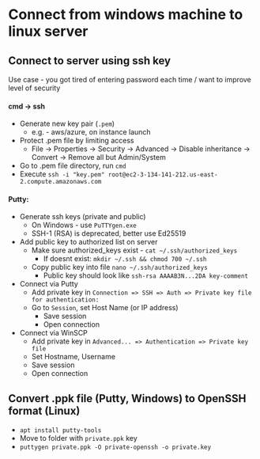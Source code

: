 # Connect from windows machine to linux server
## Connect to server using ssh key
Use case - you got tired of entering password each time / want to improve level of security
#### cmd -> ssh
* Generate new key pair (`.pem`)
    * e.g. - aws/azure, on instance launch
* Protect .pem file by limiting access
    * File -> Properties -> Security -> Advanced -> Disable inheritance -> Convert -> Remove all but Admin/System
* Go to .pem file directory, run `cmd`
* Execute `ssh -i "key.pem" root@ec2-3-134-141-212.us-east-2.compute.amazonaws.com`
#### Putty:
* Generate ssh keys (private and public)
    * On Windows - use `PuTTYgen.exe`
    * SSH-1 (RSA) is deprecated, better use Ed25519
* Add public key to authorized list on server
    * Make sure authorized_keys exist - `cat ~/.ssh/authorized_keys`
        * If doesnt exist: `mkdir ~/.ssh && chmod 700 ~/.ssh`
    * Copy public key into file `nano ~/.ssh/authorized_keys`
        * Public key should look like `ssh-rsa AAAAB3N...2DA key-comment`
* Connect via Putty
    * Add private key in `Connection => SSH => Auth => Private key file for authentication:`
    * Go to `Session`, set Host Name (or IP address)
        * Save session
        * Open connection
* Connect via WinSCP
    * Add private key in `Advanced... => Authentication => Private key file`
    * Set Hostname, Username
    * Save session
    * Open connection

## Convert .ppk file (Putty, Windows) to OpenSSH format (Linux)
* `apt install putty-tools`
* Move to folder with `private.ppk` key
* `puttygen private.ppk -O private-openssh -o private.key`
